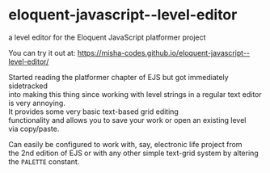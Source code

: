 # eloquent-javascript--level-editor
a level editor for the Eloquent JavaScript platformer project

You can try it out at: https://misha-codes.github.io/eloquent-javascript--level-editor/

Started reading the platformer chapter of EJS but got immediately sidetracked  
into making this thing since working with level strings in a regular text editor is very annoying.  
It provides some very basic text-based grid editing  
functionality and allows you to save your work or open an existing level   
via copy/paste. 

Can easily be configured to work with, say, electronic life project from  
the 2nd edition of EJS or with any other simple text-grid system by altering  
the `PALETTE` constant.
